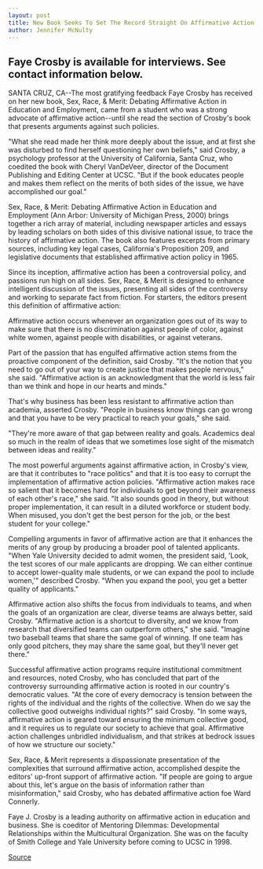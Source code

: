 ```yaml
---
layout: post
title: New Book Seeks To Set The Record Straight On Affirmative Action Debate
author: Jennifer McNulty
---
```


## Faye Crosby is available for interviews. See contact information below.

SANTA CRUZ, CA--The most gratifying feedback Faye Crosby has received on her new book, Sex, Race, & Merit: Debating Affirmative Action in Education and Employment, came from a student who was a strong advocate of affirmative action--until she read the section of Crosby's book that presents arguments against such policies.

"What she read made her think more deeply about the issue, and at first she was disturbed to find herself questioning her own beliefs," said Crosby, a psychology professor at the University of California, Santa Cruz, who coedited the book with Cheryl VanDeVeer, director of the Document Publishing and Editing Center at UCSC. "But if the book educates people and makes them reflect on the merits of both sides of the issue, we have accomplished our goal."

Sex, Race, & Merit: Debating Affirmative Action in Education and Employment (Ann Arbor: University of Michigan Press, 2000) brings together a rich array of material, including newspaper articles and essays by leading scholars on both sides of this divisive national issue, to trace the history of affirmative action. The book also features excerpts from primary sources, including key legal cases, California's Proposition 209, and legislative documents that established affirmative action policy in 1965.

Since its inception, affirmative action has been a controversial policy, and passions run high on all sides. Sex, Race, & Merit is designed to enhance intelligent discussion of the issues, presenting all sides of the controversy and working to separate fact from fiction. For starters, the editors present this definition of affirmative action:

Affirmative action occurs whenever an organization goes out of its way to make sure that there is no discrimination against people of color, against white women, against people with disabilities, or against veterans.

Part of the passion that has engulfed affirmative action stems from the proactive component of the definition, said Crosby. "It's the notion that you need to go out of your way to create justice that makes people nervous," she said. "Affirmative action is an acknowledgment that the world is less fair than we think and hope in our hearts and minds."

That's why business has been less resistant to affirmative action than academia, asserted Crosby. "People in business know things can go wrong and that you have to be very practical to reach your goals," she said.

"They're more aware of that gap between reality and goals. Academics deal so much in the realm of ideas that we sometimes lose sight of the mismatch between ideas and reality."

The most powerful arguments against affirmative action, in Crosby's view, are that it contributes to "race politics" and that it is too easy to corrupt the implementation of affirmative action policies. "Affirmative action makes race so salient that it becomes hard for individuals to get beyond their awareness of each other's race," she said. "It also sounds good in theory, but without proper implementation, it can result in a diluted workforce or student body. When misused, you don't get the best person for the job, or the best student for your college."

Compelling arguments in favor of affirmative action are that it enhances the merits of any group by producing a broader pool of talented applicants. "When Yale University decided to admit women, the president said, 'Look, the test scores of our male applicants are dropping. We can either continue to accept lower-quality male students, or we can expand the pool to include women,'" described Crosby. "When you expand the pool, you get a better quality of applicants."

Affirmative action also shifts the focus from individuals to teams, and when the goals of an organization are clear, diverse teams are always better, said Crosby. "Affirmative action is a shortcut to diversity, and we know from research that diversified teams can outperform others," she said. "Imagine two baseball teams that share the same goal of winning. If one team has only good pitchers, they may share the same goal, but they'll never get there."

Successful affirmative action programs require institutional commitment and resources, noted Crosby, who has concluded that part of the controversy surrounding affirmative action is rooted in our country's democratic values. "At the core of every democracy is tension between the rights of the individual and the rights of the collective. When do we say the collective good outweighs individual rights?" said Crosby. "In some ways, affirmative action is geared toward ensuring the minimum collective good, and it requires us to regulate our society to achieve that goal. Affirmative action challenges unbridled individualism, and that strikes at bedrock issues of how we structure our society."

Sex, Race, & Merit represents a dispassionate presentation of the complexities that surround affirmative action, accomplished despite the editors' up-front support of affirmative action. "If people are going to argue about this, let's argue on the basis of information rather than misinformation," said Crosby, who has debated affirmative action foe Ward Connerly.

Faye J. Crosby is a leading authority on affirmative action in education and business. She is coeditor of Mentoring Dilemmas: Developmental Relationships within the Multicultural Organization. She was on the faculty of Smith College and Yale University before coming to UCSC in 1998.

[Source](http://www1.ucsc.edu/news_events/press_releases/archive/00-01/08-00/crosby_affaction.htm "Permalink to New book seeks to set the record straight on affirmative action debate")
